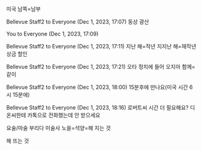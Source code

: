 미국 남쪽=남부
 
Bellevue Staff2 to Everyone (Dec 1, 2023, 17:07)
동상
광산
 
You to Everyone (Dec 1, 2023, 17:09)
 
Bellevue Staff2 to Everyone (Dec 1, 2023, 17:11)
지난 해=작년
지지난 해=재작년
상금
할인
 
Bellevue Staff2 to Everyone (Dec 1, 2023, 17:21)
오타
정치에 들어 오지마
함께=같이
 
Bellevue Staff2 to Everyone (Dec 1, 2023, 18:00)
15분후에 만나요(미국 시간 6시 15분에)
 
Bellevue Staff2 to Everyone (Dec 1, 2023, 18:16)
로버트씨 시간 더 필요해요?
디온씨한테 카톡으로 전화했는데 안 받으세요

요술/마술 부리다
미술사
노을=석양=해 지는 것

해 뜨는 것